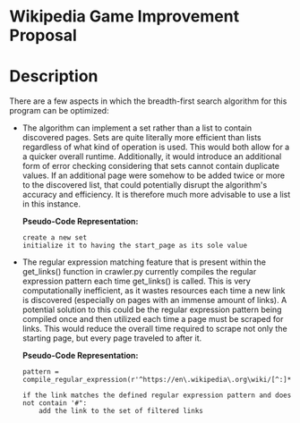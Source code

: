 # Wikipedia Game Improvement Proposal

# Description
There are a few aspects in which the breadth-first search algorithm for this program can be optimized:

* The algorithm can implement a set rather than a list to contain discovered pages. Sets are quite literally more efficient than lists regardless of what kind of operation is used. This would both allow for a
  a quicker overall runtime. Additionally, it would introduce an additional form of error checking considering that sets cannot contain duplicate values. If an additional page were somehow to be added twice or more
  to the discovered list, that could potentially disrupt the algorithm's accuracy and efficiency. It is therefore much more advisable to use a list in this instance.

  __Pseudo-Code Representation:__

      create a new set
      initialize it to having the start_page as its sole value  
                                  
*  The regular expression matching feature that is present within the get_links() function in crawler.py currently compiles the regular expression pattern each time get_links() is called. This is very computationally inefficient, as it wastes resources each time a new link is discovered (especially on pages with an immense amount of links). A potential solution to this could be the regular expression pattern being compiled once and then utilized each time a page must be scraped for links. This would reduce the overall time required to scrape not only the starting page, but every page traveled to after it.

    __Pseudo-Code Representation:__

   
       pattern = compile_regular_expression(r'^https://en\.wikipedia\.org\wiki/[^:]*$')  

       if the link matches the defined regular expression pattern and does not contain '#":  
           add the link to the set of filtered links
  
